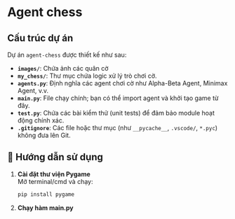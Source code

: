 # Agent chess

##  Cấu trúc dự án
Dự án `agent-chess` được thiết kế như sau:
- **`images/`**: Chứa ảnh các quân cờ
- **`my_chess/`**: Thư mục chứa logic xử lý trò chơi cờ.
- **`agents.py`**: Định nghĩa các agent chơi cờ như Alpha-Beta Agent, Minimax Agent, v.v.
- **`main.py`**: File chạy chính; bạn có thể import agent và khởi tạo game từ đây.
- **`test.py`**: Chứa các bài kiểm thử (unit tests) để đảm bảo module hoạt động chính xác.
- **`.gitignore`**: Các file hoặc thư mục (như `__pycache__`, `.vscode/`, `*.pyc`) không đưa lên Git.

## 🚀 Hướng dẫn sử dụng

1. **Cài đặt thư viện Pygame**  
   Mở terminal/cmd và chạy:
   ```bash
   pip install pygame
   
2. **Chạy hàm main.py**